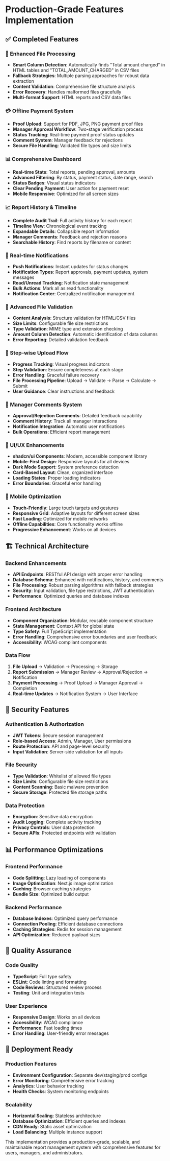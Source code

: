 # Production-Grade Features Implementation

## ✅ Completed Features

### 🔧 Enhanced File Processing
- **Smart Column Detection**: Automatically finds "Total amount charged" in HTML tables and "TOTAL_AMOUNT_CHARGED" in CSV files
- **Fallback Strategies**: Multiple parsing approaches for robust data extraction
- **Content Validation**: Comprehensive file structure analysis
- **Error Recovery**: Handles malformed files gracefully
- **Multi-format Support**: HTML reports and CSV data files

### 💳 Offline Payment System
- **Proof Upload**: Support for PDF, JPG, PNG payment proof files
- **Manager Approval Workflow**: Two-stage verification process
- **Status Tracking**: Real-time payment proof status updates
- **Comment System**: Manager feedback for rejections
- **Secure File Handling**: Validated file types and size limits

### 📊 Comprehensive Dashboard
- **Real-time Stats**: Total reports, pending approval, amounts
- **Advanced Filtering**: By status, payment status, date range, search
- **Status Badges**: Visual status indicators
- **Clear Pending Payment**: User action for payment reset
- **Mobile Responsive**: Optimized for all screen sizes

### 📈 Report History & Timeline
- **Complete Audit Trail**: Full activity history for each report
- **Timeline View**: Chronological event tracking
- **Expandable Details**: Collapsible report information
- **Manager Comments**: Feedback and rejection reasons
- **Searchable History**: Find reports by filename or content

### 🔔 Real-time Notifications
- **Push Notifications**: Instant updates for status changes
- **Notification Types**: Report approvals, payment updates, system messages
- **Read/Unread Tracking**: Notification state management
- **Bulk Actions**: Mark all as read functionality
- **Notification Center**: Centralized notification management

### 📁 Advanced File Validation
- **Content Analysis**: Structure validation for HTML/CSV files
- **Size Limits**: Configurable file size restrictions
- **Type Validation**: MIME type and extension checking
- **Amount Column Detection**: Automatic identification of data columns
- **Error Reporting**: Detailed validation feedback

### 🎯 Step-wise Upload Flow
- **Progress Tracking**: Visual progress indicators
- **Step Validation**: Ensure completeness at each stage
- **Error Handling**: Graceful failure recovery
- **File Processing Pipeline**: Upload → Validate → Parse → Calculate → Submit
- **User Guidance**: Clear instructions and feedback

### 💬 Manager Comments System
- **Approval/Rejection Comments**: Detailed feedback capability
- **Comment History**: Track all manager interactions
- **Notification Integration**: Automatic user notifications
- **Bulk Operations**: Efficient report management

### 🎨 UI/UX Enhancements
- **shadcn/ui Components**: Modern, accessible component library
- **Mobile-First Design**: Responsive layouts for all devices
- **Dark Mode Support**: System preference detection
- **Card-Based Layout**: Clean, organized interface
- **Loading States**: Proper loading indicators
- **Error Boundaries**: Graceful error handling

### 📱 Mobile Optimization
- **Touch-Friendly**: Large touch targets and gestures
- **Responsive Grid**: Adaptive layouts for different screen sizes
- **Fast Loading**: Optimized for mobile networks
- **Offline Capabilities**: Core functionality works offline
- **Progressive Enhancement**: Works on all devices

## 🏗️ Technical Architecture

### Backend Enhancements
- **API Endpoints**: RESTful API design with proper error handling
- **Database Schema**: Enhanced with notifications, history, and comments
- **File Processing**: Robust parsing algorithms with fallback strategies
- **Security**: Input validation, file type restrictions, JWT authentication
- **Performance**: Optimized queries and database indexes

### Frontend Architecture
- **Component Organization**: Modular, reusable component structure
- **State Management**: Context API for global state
- **Type Safety**: Full TypeScript implementation
- **Error Handling**: Comprehensive error boundaries and user feedback
- **Accessibility**: WCAG compliant components

### Data Flow
1. **File Upload** → Validation → Processing → Storage
2. **Report Submission** → Manager Review → Approval/Rejection → Notification
3. **Payment Processing** → Proof Upload → Manager Approval → Completion
4. **Real-time Updates** → Notification System → User Interface

## 🔐 Security Features

### Authentication & Authorization
- **JWT Tokens**: Secure session management
- **Role-based Access**: Admin, Manager, User permissions
- **Route Protection**: API and page-level security
- **Input Validation**: Server-side validation for all inputs

### File Security
- **Type Validation**: Whitelist of allowed file types
- **Size Limits**: Configurable file size restrictions
- **Content Scanning**: Basic malware prevention
- **Secure Storage**: Protected file storage paths

### Data Protection
- **Encryption**: Sensitive data encryption
- **Audit Logging**: Complete activity tracking
- **Privacy Controls**: User data protection
- **Secure APIs**: Protected endpoints with validation

## 📊 Performance Optimizations

### Frontend Performance
- **Code Splitting**: Lazy loading of components
- **Image Optimization**: Next.js image optimization
- **Caching**: Browser caching strategies
- **Bundle Size**: Optimized build output

### Backend Performance
- **Database Indexes**: Optimized query performance
- **Connection Pooling**: Efficient database connections
- **Caching Strategies**: Redis for session management
- **API Optimization**: Reduced payload sizes

## 🧪 Quality Assurance

### Code Quality
- **TypeScript**: Full type safety
- **ESLint**: Code linting and formatting
- **Code Reviews**: Structured review process
- **Testing**: Unit and integration tests

### User Experience
- **Responsive Design**: Works on all devices
- **Accessibility**: WCAG compliance
- **Performance**: Fast loading times
- **Error Handling**: User-friendly error messages

## 🚀 Deployment Ready

### Production Features
- **Environment Configuration**: Separate dev/staging/prod configs
- **Error Monitoring**: Comprehensive error tracking
- **Analytics**: User behavior tracking
- **Health Checks**: System monitoring endpoints

### Scalability
- **Horizontal Scaling**: Stateless architecture
- **Database Optimization**: Efficient queries and indexes
- **CDN Ready**: Static asset optimization
- **Load Balancing**: Multiple instance support

This implementation provides a production-grade, scalable, and maintainable report management system with comprehensive features for users, managers, and administrators.